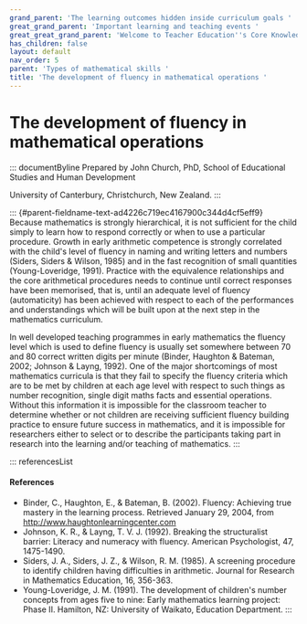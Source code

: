 ```yaml
---
grand_parent: 'The learning outcomes hidden inside curriculum goals '
great_grand_parent: 'Important learning and teaching events '
great_great_grand_parent: 'Welcome to Teacher Education''s Core Knowledge and Skills.'
has_children: false
layout: default
nav_order: 5
parent: 'Types of mathematical skills '
title: 'The development of fluency in mathematical operations '
---
```

# The development of fluency in mathematical operations 


::: documentByline
Prepared by John Church, PhD, School of Educational Studies and Human
Development

University of Canterbury, Christchurch, New Zealand.
:::

::: {#parent-fieldname-text-ad4226c719ec4167900c344d4cf5eff9}
Because mathematics is strongly hierarchical, it is not sufficient for
the child simply to learn how to respond correctly or when to use a
particular procedure. Growth in early arithmetic competence is strongly
correlated with the child\'s level of fluency in naming and writing
letters and numbers (Siders, Siders & Wilson, 1985) and in the fast
recognition of small quantities (Young-Loveridge, 1991). Practice with
the equivalence relationships and the core arithmetical procedures needs
to continue until correct responses have been memorised, that is, until
an adequate level of fluency (automaticity) has been achieved with
respect to each of the performances and understandings which will be
built upon at the next step in the mathematics curriculum.

In well developed teaching programmes in early mathematics the fluency
level which is used to define fluency is usually set somewhere between
70 and 80 correct written digits per minute (Binder, Haughton & Bateman,
2002; Johnson & Layng, 1992). One of the major shortcomings of most
mathematics curricula is that they fail to specify the fluency criteria
which are to be met by children at each age level with respect to such
things as number recognition, single digit maths facts and essential
operations. Without this information it is impossible for the classroom
teacher to determine whether or not children are receiving sufficient
fluency building practice to ensure future success in mathematics, and
it is impossible for researchers either to select or to describe the
participants taking part in research into the learning and/or teaching
of mathematics.
:::

::: referencesList
#### References

-   Binder, C., Haughton, E., & Bateman, B. (2002). Fluency: Achieving
    true mastery in the learning process. Retrieved January 29, 2004,
    from http://www.haughtonlearningcenter.com
-   Johnson, K. R., & Layng, T. V. J. (1992). Breaking the structuralist
    barrier: Literacy and numeracy with fluency. American Psychologist,
    47, 1475-1490.
-   Siders, J. A., Siders, J. Z., & Wilson, R. M. (1985). A screening
    procedure to identify children having difficulties in arithmetic.
    Journal for Research in Mathematics Education, 16, 356-363.
-   Young-Loveridge, J. M. (1991). The development of children's number
    concepts from ages five to nine: Early mathematics learning project:
    Phase II. Hamilton, NZ: University of Waikato, Education Department.
:::
